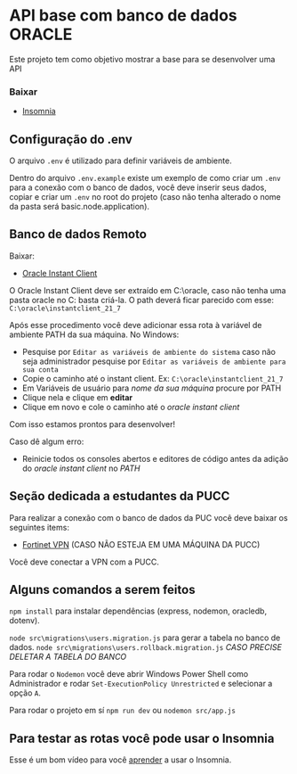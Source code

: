 # API base com banco de dados ORACLE

Este projeto tem como objetivo mostrar a base para se desenvolver uma API

### Baixar

- [Insomnia](https://insomnia.rest/download)

## Configuração do .env

O arquivo `.env` é utilizado para definir variáveis de ambiente.

Dentro do arquivo `.env.example` existe um exemplo de como criar um `.env` para a conexão com o banco de dados, você deve inserir seus dados, copiar e criar um `.env` no root do projeto (caso não tenha alterado o nome da pasta será basic.node.application).

## Banco de dados Remoto

Baixar:
- [Oracle Instant Client](https://www.oracle.com/br/database/technologies/instant-client/winx64-64-downloads.html)

O Oracle Instant Client deve ser extraído em C:\oracle, caso não tenha uma pasta oracle no C: basta criá-la. O path deverá ficar parecido com esse: `C:\oracle\instantclient_21_7`

Após esse procedimento você deve adicionar essa rota à variável de ambiente PATH da sua máquina. No Windows:

- Pesquise por `Editar as variáveis de ambiente do sistema` caso não seja administrador pesquise por `Editar as variáveis de ambiente para sua conta`
- Copie o caminho até o instant client. Ex: `C:\oracle\instantclient_21_7`
- Em Variáveis de usuário para *nome da sua máquina* procure por PATH
- Clique nela e clique em **editar**
- Clique em novo e cole o caminho até o *oracle instant client*

Com isso estamos prontos para desenvolver!

Caso dê algum erro:
- Reinicie todos os consoles abertos e editores de código antes da adição do *oracle instant client* no *PATH*

## Seção dedicada a estudantes da PUCC

Para realizar a conexão com o banco de dados da PUC você deve baixar os seguintes items:
- [Fortinet VPN](https://www.fortinet.com/br/support/product-downloads) (CASO NÃO ESTEJA EM UMA MÁQUINA DA PUCC)

Você deve conectar a VPN com a PUCC.

## Alguns comandos a serem feitos

`npm install` para instalar dependências (express, nodemon, oracledb, dotenv).

`node src\migrations\users.migration.js` para gerar a tabela no banco de dados.
`node src\migrations\users.rollback.migration.js` *CASO PRECISE DELETAR A TABELA DO BANCO*

Para rodar o `Nodemon` você deve abrir Windows Power Shell como Administrador e rodar `Set-ExecutionPolicy Unrestricted` e selecionar a opção `A`.

Para rodar o projeto em sí `npm run dev` ou `nodemon src/app.js`

## Para testar as rotas você pode usar o Insomnia

Esse é um bom vídeo para você [aprender](https://www.youtube.com/watch?v=gLpw0GSDYaw&ab_channel=OmniLabs) a usar o Insomnia.